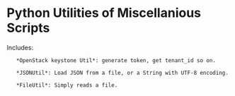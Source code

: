  Python Utilities of Miscellanious Scripts
 =====
 
 
   Includes:
   
       *OpenStack keystone Util*: generate token, get tenant_id so on.
       
       *JSONUtil*: Load JSON from a file, or a String with UTF-8 encoding.
       
       *FileUtil*: Simply reads a file.
